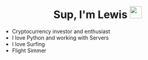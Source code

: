 <h1 align="center">
Sup, I'm Lewis
<img src="https://github.com/blackcater/blackcater/raw/main/images/Hi.gif" height="32" />
</h1>

- Cryptocurrency investor and enthusiast
- I love Python and working with Servers
- I love Surfing
- Flight Simmer
